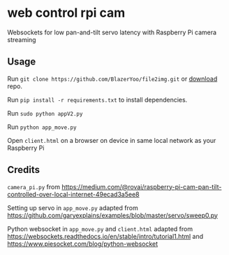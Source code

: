 # web control rpi cam

Websockets for low pan-and-tilt servo latency with Raspberry Pi camera streaming

## Usage

Run `git clone https://github.com/BlazerYoo/file2img.git` or [download](https://github.com/BlazerYoo/web-control-rpi-cam/archive/refs/heads/main.zip) repo.

Run `pip install -r requirements.txt` to install dependencies.

Run `sudo python appV2.py`

Run `python app_move.py`

Open `client.html` on a browser on device in same local network as your Raspberry Pi

## Credits

`camera_pi.py` from https://medium.com/@rovai/raspberry-pi-cam-pan-tilt-controlled-over-local-internet-49ecad3a5ee8

Setting up servo in `app_move.py` adapted from https://github.com/garyexplains/examples/blob/master/servo/sweep0.py

Python websocket in `app_move.py` and `client.html` adapted from https://websockets.readthedocs.io/en/stable/intro/tutorial1.html and https://www.piesocket.com/blog/python-websocket